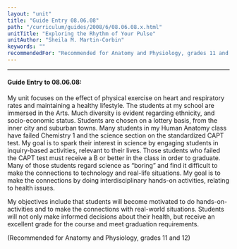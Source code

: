 ```yaml
---
layout: "unit"
title: "Guide Entry 08.06.08"
path: "/curriculum/guides/2008/6/08.06.08.x.html"
unitTitle: "Exploring the Rhythm of Your Pulse"
unitAuthor: "Sheila M. Martin-Corbin"
keywords: ""
recommendedFor: "Recommended for Anatomy and Physiology, grades 11 and 12"
---
```

<body>
<hr/>
 <h4>
  Guide Entry to 08.06.08:
 </h4>
 <p>
  My unit focuses on the effect of physical exercise on heart and respiratory rates and maintaining a healthy lifestyle. The students at my school are immersed in the Arts. Much diversity is evident regarding ethnicity, and socio-economic status. Students are chosen on a lottery basis, from the inner city and suburban towns. Many students in my Human Anatomy class have failed Chemistry 1 and the science section on the standardized CAPT test. My goal is to spark their interest in science by engaging students in inquiry-based activities, relevant to their lives. Those students who failed the CAPT test must receive a B or better in the class in order to graduate. Many of those students regard science as “boring” and find it difficult to make the connections to technology and real-life situations. My goal is to make the connections by doing interdisciplinary hands-on activities, relating to health issues.
 </p>
<p>
  My objectives include that students will become motivated to do hands-on-activities and to make the connections with real-world situations. Students will not only make informed decisions about their health, but receive an excellent grade for the course and meet graduation requirements.
 </p>
<p>
  (Recommended for Anatomy and Physiology, grades 11 and 12)
 </p>




</body>